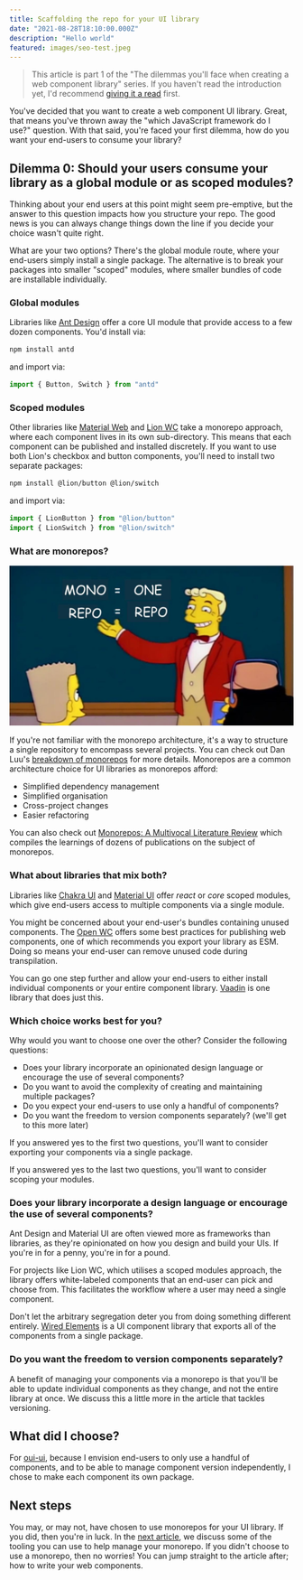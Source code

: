 ```yaml
---
title: Scaffolding the repo for your UI library
date: "2021-08-28T18:10:00.000Z"
description: "Hello world"
featured: images/seo-test.jpeg
---
```


> This article is part 1 of the "The dilemmas you'll face when creating a web component library" series. If you haven't read the introduction yet, I'd recommend [giving it a read](/the-dilemmas-you'll-face-when-creating-a-web-component-library) first.

You've decided that you want to create a web component UI library. Great, that means you've thrown away the "which JavaScript framework do I use?" question. With that said, you're faced your first dilemma, how do you want your end-users to consume your library?

## Dilemma 0: Should your users consume your library as a global module or as scoped modules?

Thinking about your end users at this point might seem pre-emptive, but the answer to this question impacts how you structure your repo. The good news is you can always change things down the line if you decide your choice wasn't quite right.

What are your two options? There's the global module route, where your end-users simply install a single package. The alternative is to break your packages into smaller "scoped" modules, where smaller bundles of code are installable individually.

### Global modules

Libraries like [Ant Design](https://ant.design/) offer a core UI module that provide access to a few dozen components. You'd install via:

```bash
npm install antd
```

and import via:

```javascript
import { Button, Switch } from "antd"
```

### Scoped modules

Other libraries like [Material Web](https://material.io/components?platform=web) and [Lion WC](https://lion-web.netlify.app/) take a monorepo approach, where each component lives in its own sub-directory. This means that each component can be published and installed discretely. If you want to use both Lion's checkbox and button components, you'll need to install two separate packages:

```bash
npm install @lion/button @lion/switch
```

and import via:

```javascript
import { LionButton } from "@lion/button"
import { LionSwitch } from "@lion/switch"
```

### What are monorepos?

![Lyle Lanley pointing to a white board that says mono = one, repo = repo](./images/mono-means-one.png)

If you're not familiar with the monorepo architecture, it's a way to structure a single repository to encompass several projects. You can check out Dan Luu's [breakdown of monorepos](https://danluu.com/monorepo/) for more details. Monorepos are a common architecture choice for UI libraries as monorepos afford:

- Simplified dependency management
- Simplified organisation
- Cross-project changes
- Easier refactoring

You can also check out [Monorepos: A Multivocal Literature Review](https://www.researchgate.net/publication/328475148_Monorepos_A_Multivocal_Literature_Review) which compiles the learnings of dozens of publications on the subject of monorepos.

### What about libraries that mix both?

Libraries like [Chakra UI](https://chakra-ui.com/) and [Material UI](https://material-ui.com/) offer *react* or *core* scoped modules, which give end-users access to multiple components via a single module.

You might be concerned about your end-user's bundles containing unused components. The [Open WC](https://open-wc.org/guides/developing-components/publishing/) offers some best practices for publishing web components, one of which recommends you export your library as ESM. Doing so means your end-user can remove unused code during transpilation.

You can go one step further and allow your end-users to either install individual components or your entire component library. [Vaadin](https://vaadin.com/components) is one library that does just this.

### Which choice works best for you?

Why would you want to choose one over the other? Consider the following questions:

- Does your library incorporate an opinionated design language or encourage the use of several components?
- Do you want to avoid the complexity of creating and maintaining multiple packages?
- Do you expect your end-users to use only a handful of components?
- Do you want the freedom to version components separately? (we'll get to this more later)

If you answered yes to the first two questions, you'll want to consider exporting your components via a single package.

If you answered yes to the last two questions, you'll want to consider scoping your modules.

### Does your library incorporate a design language or encourage the use of several components?

Ant Design and Material UI are often viewed more as frameworks than libraries, as they're opinionated on how you design and build your UIs. If you're in for a penny, you're in for a pound.

For projects like Lion WC, which utilises a scoped modules approach, the library offers white-labeled components that an end-user can pick and choose from. This facilitates the workflow where a user may need a single component.

Don't let the arbitrary segregation deter you from doing something different entirely. [Wired Elements](https://github.com/rough-stuff/wired-elements) is a UI component library that exports all of the components from a single package.

### Do you want the freedom to version components separately?

A benefit of managing your components via a monorepo is that you'll be able to update individual components as they change, and not the entire library at once. We discuss this a little more in the article that tackles versioning.

## What did I choose?

For [oui-ui](https://oui-ui.netlify.app/), because I envision end-users to only use a handful of components, and to be able to manage component version independently, I chose to make each component its own package.

## Next steps

You may, or may not, have chosen to use monorepos for your UI library. If you did, then you're in luck. In the [next article](/tools-to-help-you-manage-your-monorepo), we discuss some of the tooling you can use to help manage your monorepo. If you didn't choose to use a monorepo, then no worries! You can jump straight to the article after; how to write your web components.

